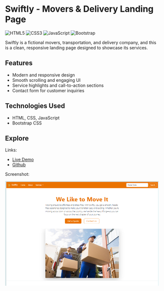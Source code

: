 
# Swiftly - Movers & Delivery Landing Page  

![HTML5](https://img.shields.io/badge/html5-%23E34F26.svg?style=for-the-badge&logo=html5&logoColor=white) ![CSS3](https://img.shields.io/badge/css3-%231572B6.svg?style=for-the-badge&logo=css3&logoColor=white) 	![JavaScript](https://img.shields.io/badge/javascript-%23323330.svg?style=for-the-badge&logo=javascript&logoColor=%23F7DF1E) ![Bootstrap](https://img.shields.io/badge/bootstrap-%238511FA.svg?style=for-the-badge&logo=bootstrap&logoColor=white)

Swiftly is a fictional movers, transportation, and delivery company, and this is a clean, responsive landing page designed to showcase its services.  

## Features  

- Modern and responsive design  
- Smooth scrolling and engaging UI  
- Service highlights and call-to-action sections  
- Contact form for customer inquiries  

## Technologies Used  

- HTML, CSS, JavaScript  
- Bootstrap CSS 


## Explore 

Links: 

- [Live Demo](https://circuitminds.netlify.app/) 
- [Github](https://github.com/joseeden/Circuit-Minds) 

Screenshot:

<div class="img-center"> 

![](./Images/site-banner.png)

</div>

